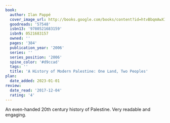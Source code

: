 ```yaml
---
book:
  author: Ilan Pappé
  cover_image_url: http://books.google.com/books/content?id=htvBbqmAwXIC&printsec=frontcover&img=1&zoom=1&edge=curl&source=gbs_api
  goodreads: '57548'
  isbn13: '9780521683159'
  isbn9: 0521683157
  owned: ''
  pages: '384'
  publication_year: '2006'
  series: ''
  series_position: '2006'
  spine_color: '#d9ccad'
  tags: ''
  title: 'A History of Modern Palestine: One Land, Two Peoples'
plan:
  date_added: 2023-01-01
review:
  date_read: '2017-12-04'
  rating: '4'
---
```


An even-handed 20th century history of Palestine. Very readable and engaging.
